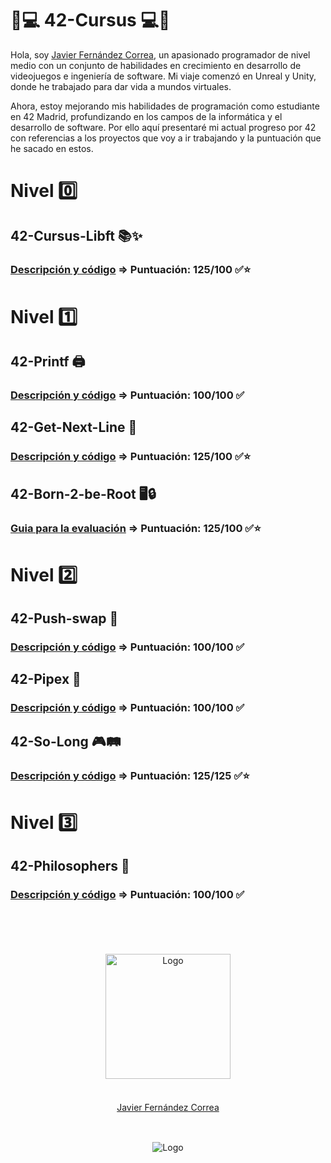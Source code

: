 # 📖💻 42-Cursus 💻📖
Hola, soy <a href="https://github.com/jfercode">Javier Fernández Correa</a>,  un apasionado programador de nivel medio con un conjunto de habilidades en crecimiento en desarrollo de videojuegos e ingeniería de software. Mi viaje comenzó en Unreal y Unity, donde he trabajado para dar vida a mundos virtuales. 

Ahora, estoy mejorando mis habilidades de programación como estudiante en 42 Madrid, profundizando en los campos de la informática y el desarrollo de software. Por ello aquí presentaré mi actual progreso por 42 con referencias a los proyectos que voy a ir trabajando y la puntuación que he sacado en estos.

# Nivel 0️⃣

## 42-Cursus-Libft 📚✨
### [Descripción y código](https://github.com/jfercode/42-Cursus-Libft) => Puntuación: 125/100 ✅⭐

# Nivel 1️⃣

## 42-Printf 🖨️
### [Descripción y código](https://github.com/jfercode/42-Printf) => Puntuación: 100/100 ✅

## 42-Get-Next-Line 📜
### [Descripción y código](https://github.com/jfercode/42-Get-Next-Line) => Puntuación: 125/100 ✅⭐

## 42-Born-2-be-Root 🖥️🔒
### [Guia para la evaluación](https://github.com/jfercode/42-Born-2-be-Root/tree/main) => Puntuación: 125/100 ✅⭐

# Nivel 2️⃣
## 42-Push-swap 🔄
### [Descripción y código](https://github.com/jfercode/42-Push-swap) => Puntuación: 100/100 ✅

## 42-Pipex 🚰
### [Descripción y código](https://github.com/jfercode/42-Pipex) => Puntuación: 100/100 ✅

## 42-So-Long 🎮🛤️
### [Descripción y código](https://github.com/jfercode/42-So-Long) => Puntuación: 125/125 ✅⭐

# Nivel 3️⃣
## 42-Philosophers 🧠
### [Descripción y código](https://github.com/jfercode/42-Philosophers) => Puntuación: 100/100 ✅

  <br/>
  <br/>
  <br/>

</div>

<br/>
<div align="center">
  <img src="https://avatars.githubusercontent.com/u/102600920?v=4" alt="Logo" width="200"/>
  <br/>
  <br/>
  <div style="margin: 20px 0 30px;">
  <a href="https://github.com/jfercode">Javier Fernández Correa</a>
  </div>
</div>
  <br/>
<div align="center">
  <img src="https://encrypted-tbn0.gstatic.com/images?q=tbn:ANd9GcTVInHuUPtp3uiEuvF0aYAkFBUzpnr65b2CDA&s" alt="Logo"/>
</div>
<br/>
</div>
